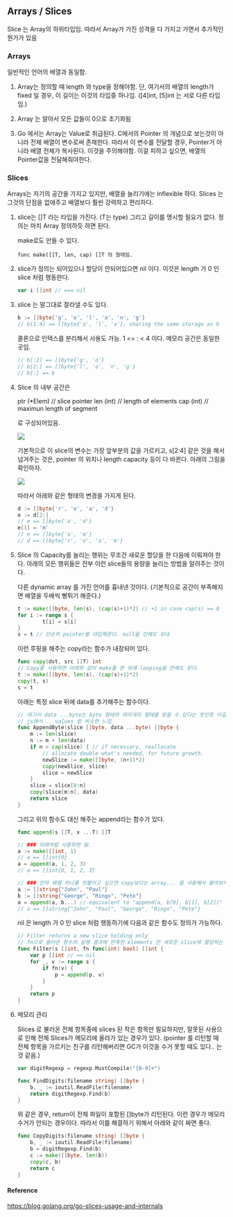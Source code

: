 ## Arrays / Slices

Slice 는 Array의 하위타입임. 따라서 Array가 가진 성격을 다 가지고 가면서 추가적인 뭔가가 있음

### Arrays

일반적인 언어의 배열과 동일함.

1. Array는 정의할 때 length 와 type을 정해야함.
   단, 여기서의 배열의 length가 fixed 일 경우, 이 길이는 이것의 타입중 하나임.
   ([4]int, [5]int 는 서로 다른 타입임.)

2. Array 는 알아서 모든 값들이 0으로 초기화됨

3. Go 에서는 Array는 Value로 취급된다. C에서의 Pointer 의 개념으로 보는것이 아니라 전체 배열이 변수로써 존재한다.
   따라서 이 변수를 전달할 경우, Pointer가 아니라 배열 전체가 복사된다. 이것을 주의해야함.
   이걸 피하고 싶으면, 배열의 Pointer값을 전달해줘야한다.

### Slices

Arrays는 자기의 공간을 가지고 있지만, 배열을 늘리기에는 inflexible 하다.
Slices 는 그것의 단점을 없애주고 배열보다 훨씬 강력하고 편리하다.

1. slice는 []T 라는 타입을 가진다. (T는 type) 그리고 길이를 명시할 필요가 없다.
   정의는 마치 Array 정의하듯 하면 된다.

   make로도 만들 수 있다.

   ```
   func make([]T, len, cap) []T 의 형태임.
   ```

2. slice가 정의는 되어있으나 할당이 안되어있으면 nil 이다. 이것은 length 가 0 인 slice 처럼 행동한다.

   ```go
   var i []int // === nil
   ```
   
3. slice 는 말그대로 잘라낼 수도 있다.

   ```go
   b := []byte{'g', 'o', 'l', 'a', 'n', 'g'}
   // b[1:4] == []byte{'o', 'l', 'a'}, sharing the same storage as b
   ```

   콜론으로 인텍스를 분리해서 사용도 가능. 1 <= : < 4 이다. 메모리 공간은 동일한 곳임.

   ```go
   // b[:2] == []byte{'g', 'o'}
   // b[2:] == []byte{'l', 'a', 'n', 'g'}
   // b[:] == b
   ```

4. Slice 의 내부 공간은

   ptr (\*Elem) // slice pointer
   len (int) // length of elements
   cap (int) // maximun length of segment

   로 구성되어있음.

   ![](https://blog.golang.org/go-slices-usage-and-internals_slice-struct.png)

   기본적으로 이 slice의 변수는 가장 앞부분의 값을 가르키고, s[2:4] 같은 것을 해서 넘겨주는 것은, pointer 의 위치나 length capacity 등이 다 바뀐다. 아래의 그림을 확인하자.

   ![](https://blog.golang.org/go-slices-usage-and-internals_slice-2.png)

   따라서 아래와 같은 형태의 변경을 가지게 된다.

   ```go
   d := []byte{'r', 'o', 'a', 'd'}
   e := d[2:]
   // e == []byte{'a', 'd'}
   e[1] = 'm'
   // e == []byte{'a', 'm'}
   // d == []byte{'r', 'o', 'a', 'm'}
   ```

5. Slice 의 Capacity를 늘리는 행위는 무조건 새로운 할당을 한 다음에 이뤄져야 한다. 아래의 모든 행위들은 전부 이런 slice들의 용량을 늘리는 방법을 알려주는 것이다.

   다른 dynamic array 를 가진 언어를 흉내낸 것이다. (기본적으로 공간이 부족해지면 배열을 두배씩 뻥튀기 해준다.)

   ```go
   t := make([]byte, len(s), (cap(s)+1)*2) // +1 in case cap(s) == 0
   for i := range s {
           t[i] = s[i]
   }
   s = t // 단순히 pointer를 대입해준다. null을 안해도 되네
   ```

   이런 루핑을 해주는 copy라는 함수가 내장되어 있다.

   ```go
   func copy(dst, src []T) int
   // Copy를 사용하면 아래와 같이 make를 한 뒤에 looping을 안해도 된다.
   t := make([]byte, len(s), (cap(s)+1)*2)
   copy(t, s)
   s = t
   ```

   아래는 특정 slice 뒤에 data를 추가해주는 함수이다.

   ```go
   // 여기서 data ...byte는 byte 형태의 여러개의 형태를 받을 수 있다는 뜻인듯 이걸 배열 형태로 반환해주고
   // js에서 ...values 랑 비슷한 느낌
   func AppendByte(slice []byte, data ...byte) []byte {
       m := len(slice)
       n := m + len(data)
       if n > cap(slice) { // if necessary, reallocate
           // allocate double what's needed, for future growth.
           newSlice := make([]byte, (n+1)*2)
           copy(newSlice, slice)
           slice = newSlice
       }
       slice = slice[0:n]
       copy(slice[m:n], data)
       return slice
   }
   ```

   그리고 위의 함수도 대신 해주는 append라는 함수가 있다.

   ```go
   func append(s []T, x ...T) []T
   
   // ### 아래처럼 사용하면 됨.
   a := make([]int, 1)
   // a == []int{0}
   a = append(a, 1, 2, 3)
   // a == []int{0, 1, 2, 3}
   
   // ### 만약 배열 하나를 덧붙이고 싶으면 copy보다는 array... 을 사용해서 붙여보자. ...는 구조분해를 해준다.
   a := []string{"John", "Paul"}
   b := []string{"George", "Ringo", "Pete"}
   a = append(a, b...) // equivalent to "append(a, b[0], b[1], b[2])"
   // a == []string{"John", "Paul", "George", "Ringo", "Pete"}
   ```

   nil 은 length 가 0 인 slice 처럼 행동하기에 다음과 같은 함수도 정의가 가능하다.

   ```go
   // Filter returns a new slice holding only
   // fn으로 들어온 함수의 실행 결과에 만족한 elements 만 새로운 slice에 할당하는 행위를 할 수 있다.
   func Filter(s []int, fn func(int) bool) []int {
       var p []int // == nil
       for _, v := range s {
           if fn(v) {
               p = append(p, v)
           }
       }
       return p
   }
   ```

6. 메모리 관리

   Slices 로 불러온 전체 항목중에 slices 된 작은 항목만 필요하지만, 잘못된 사용으로  인해 전체 Slices가 메모리에 올라가 있는 경우가 있다. (pointer 를 리턴할 때 전체 항목을 가르키는 친구를 리턴해버리면 GC가 이것을 수거 못할 때도 있다.. 는 것 같음.)

   ```go
   var digitRegexp = regexp.MustCompile("[0-9]+")
   
   func FindDigits(filename string) []byte {
       b, _ := ioutil.ReadFile(filename)
       return digitRegexp.Find(b)
   }
   ```

   위 같은 경우, return이 전체 파일이 포함된 []byte가 리턴된다. 이런 경우가 메모리 수거가 안되는 경우이다. 따라서 이를 해결하기 위해서 아래와 같이 짜면 좋다.

   ```go
   func CopyDigits(filename string) []byte {
       b, _ := ioutil.ReadFile(filename)
       b = digitRegexp.Find(b)
       c := make([]byte, len(b))
       copy(c, b)
       return c
   }
   ```

   

#### Reference

https://blog.golang.org/go-slices-usage-and-internals